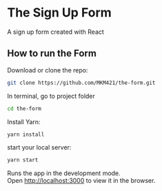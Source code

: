 # The Sign Up Form
A sign up form created with React

## How to run the Form
Download or clone the repo:
```bash
git clone https://github.com/MKM421/the-form.git
```
In terminal, go to project folder
```bash
cd the-form
```
Install Yarn:
```bash
yarn install
```
start your local server:
```bash
yarn start
```
Runs the app in the development mode.\
Open [http://localhost:3000](http://localhost:3000) to view it in the browser.
